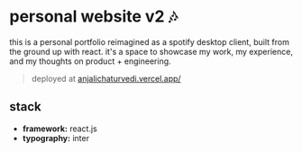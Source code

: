 
# personal website v2 🎶
this is a personal portfolio reimagined as a spotify desktop client, built from the ground up with react. it's a space to showcase my work, my experience, and my thoughts on product + engineering.

> deployed at [anjalichaturvedi.vercel.app/](https://anjalichaturvedi.vercel.app/)

## stack

* **framework:** react.js
* **typography:** inter

